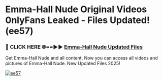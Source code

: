 # Emma-Hall Nude Original Videos 0nlyFans Leaked - Files Updated! (ee57)

<h3>🔴 CLICK HERE 🌐==►► <a href="https://tinyurl.com/5h6xmrr3" rel="nofollow">Emma-Hall Nude Updated Files</a></h3>

Get Emma-Hall Nude and all content. Now you can access all videos and pictures of Emma-Hall Nude. New Updated Files 2025!

[![ee57](https://i.imgur.com/KVD873Z.gif)](https://tinyurl.com/5h6xmrr3)
